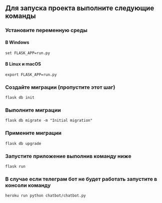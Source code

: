 ## Для запуска проекта выполните следующие команды

### Установите переменную среды

#### В Windows
```
set FLASK_APP=run.py
```

#### В Linux и macOS
```
export FLASK_APP=run.py
```

### Создайте миграции (пропустите этот шаг)
```
flask db init
```

### Выполните миграции
```
flask db migrate -m "Initial migration"
```

### Примените миграции
```
flask db upgrade
```

### Запустите приложение выполнив команду ниже
```
flask run
```

### В случае если телеграм бот не будет работать запустите в консоли команду
```
heroku run python chatbot/chatbot.py
```